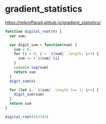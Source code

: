 # gradient_statistics
https://mikroffarad.github.io/gradient_statistics/


```javascript
function digital_root(n) {
  var sum;

  var digit_sum = function(num) {
    sum = 0;
    for (i = 0; i < `${num}`.length; i++) {
      sum += +`${num}`[i]
    }
    console.log(sum)
    return sum
  }
  digit_sum(n)

  for (let i; `${sum}`.length !== 1; i++) {
    digit_sum(sum)
  }
  return sum
}

digital_root(493193)  
```

